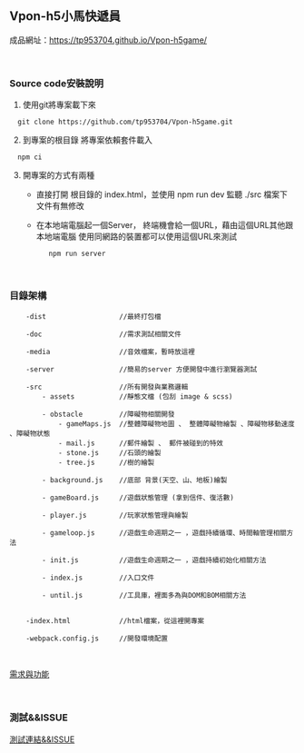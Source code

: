 ## Vpon-h5小馬快遞員

成品網址：https://tp953704.github.io/Vpon-h5game/

</br>


### Source code安裝說明


1. 使用git將專案載下來

```
  git clone https://github.com/tp953704/Vpon-h5game.git
```

2. 到專案的根目錄 將專案依賴套件載入

```
  npm ci
```

3. 開專案的方式有兩種
   - 直接打開 根目錄的 index.html，並使用 npm run dev 監聽 ./src 檔案下文件有無修改

   - 在本地端電腦起一個Server， 終端機會給一個URL，藉由這個URL其他跟本地端電腦 使用同網路的裝置都可以使用這個URL來測試
     ```
        npm run server
     ```

</br>



### 目錄架構

```
    -dist                  //最終打包檔

    -doc                   //需求測試相關文件

    -media                 //音效檔案，暫時放這裡

    -server                //簡易的server 方便開發中進行瀏覽器測試

    -src                   //所有開發與業務邏輯
        - assets           //靜態文檔 (包刮 image & scss)

        - obstacle         //障礙物相關開發
            - gameMaps.js  //整體障礙物地圖 、 整體障礙物繪製 、障礙物移動速度 、障礙物狀態
            - mail.js      //郵件繪製 、 郵件被碰到的特效
            - stone.js     //石頭的繪製
            - tree.js      //樹的繪製 

        - background.js    //底部 背景(天空、山、地板)繪製 

        - gameBoard.js     //遊戲狀態管理 (拿到信件、復活數)

        - player.js        //玩家狀態管理與繪製

        - gameloop.js      //遊戲生命週期之一 ，遊戲持續循環、時間軸管理相關方法

        - init.js          //遊戲生命週期之一 ，遊戲持續初始化相關方法

        - index.js         //入口文件
        
        - until.js         //工具庫，裡面多為與DOM和BOM相關方法


    -index.html            //html檔案，從這裡開專案

    -webpack.config.js     //開發環境配置
```

</br>

<a href="https://github.com/tp953704/Vpon-h5game/blob/main/doc/%E9%9C%80%E6%B1%82%E8%88%87%E5%8A%9F%E8%83%BD%E7%9B%A4%E9%BB%9E.md">需求與功能</a>

</br>

### 測試&&ISSUE

<a href="https://github.com/tp953704/Vpon-h5game/blob/main/doc/%E6%B8%AC%E8%A9%A6%E8%88%87issue.md">測試連結&&ISSUE</a>
